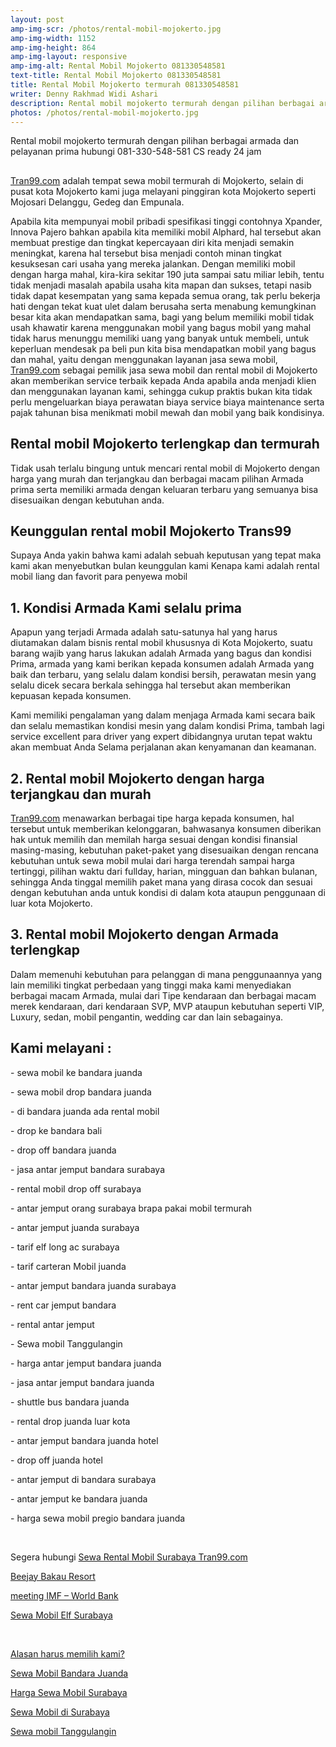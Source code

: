 ```yaml
---
layout: post
amp-img-scr: /photos/rental-mobil-mojokerto.jpg
amp-img-width: 1152
amp-img-height: 864
amp-img-layout: responsive
amp-img-alt: Rental Mobil Mojokerto 081330548581
text-title: Rental Mobil Mojokerto 081330548581
title: Rental Mobil Mojokerto termurah 081330548581
writer: Denny Rakhmad Widi Ashari
description: Rental mobil mojokerto termurah dengan pilihan berbagai armada dan pelayanan prima hubungi 081-330-548-581 CS ready 24 jam
photos: /photos/rental-mobil-mojokerto.jpg
---
```

<p class="post">Rental mobil mojokerto termurah dengan pilihan berbagai armada dan pelayanan prima hubungi 081-330-548-581 CS ready 24 jam</p>


<h2 class="post"> </h2>
<p class="post"><a href="https://tran99.com/">Tran99.com</a> adalah tempat sewa mobil termurah di Mojokerto, selain di pusat kota Mojokerto kami juga melayani pinggiran kota Mojokerto seperti Mojosari Delanggu, Gedeg dan Empunala.</p>
<p class="post"> Apabila kita mempunyai mobil pribadi spesifikasi tinggi contohnya Xpander, Innova Pajero bahkan apabila kita memiliki mobil Alphard, hal tersebut akan membuat prestige dan tingkat kepercayaan diri kita menjadi semakin meningkat, karena hal tersebut bisa menjadi contoh minan tingkat kesuksesan cari usaha yang mereka jalankan. Dengan memiliki mobil dengan harga mahal, kira-kira sekitar 190 juta sampai satu miliar lebih, tentu tidak menjadi masalah apabila usaha kita mapan dan sukses, tetapi nasib tidak dapat kesempatan yang sama kepada semua orang, tak perlu bekerja hati dengan tekat kuat ulet dalam berusaha serta menabung kemungkinan besar kita akan mendapatkan sama, bagi yang belum memiliki mobil tidak usah khawatir karena menggunakan mobil yang bagus mobil yang mahal tidak harus menunggu memiliki uang yang banyak untuk membeli, untuk keperluan mendesak pa beli pun kita bisa mendapatkan mobil yang bagus dan mahal, yaitu dengan menggunakan layanan jasa sewa mobil, <a href="https://tran99.com/">Tran99.com</a> sebagai pemilik jasa sewa mobil dan rental mobil di Mojokerto akan memberikan service terbaik kepada Anda apabila anda menjadi klien dan menggunakan layanan kami,  sehingga cukup praktis bukan kita tidak perlu mengeluarkan biaya perawatan biaya service biaya maintenance serta pajak tahunan bisa menikmati mobil mewah dan mobil yang baik kondisinya.</p>

<h2 class="post">Rental mobil Mojokerto terlengkap dan termurah </h2>
<p class="post">Tidak usah terlalu bingung untuk mencari rental mobil di Mojokerto dengan harga yang murah dan terjangkau dan berbagai macam pilihan Armada prima serta memiliki armada dengan keluaran terbaru yang semuanya bisa disesuaikan dengan kebutuhan anda. </p>

<h2 class="post">Keunggulan rental mobil Mojokerto Trans99 </h2>
<p class="post">Supaya Anda yakin bahwa kami adalah sebuah keputusan yang tepat maka kami akan menyebutkan bulan keunggulan kami Kenapa kami adalah rental mobil liang dan favorit para penyewa mobil </p>

<h2 class="post">1. Kondisi Armada Kami selalu prima </h2>
<p class="post">Apapun yang terjadi Armada adalah satu-satunya hal yang harus diutamakan dalam bisnis rental mobil khususnya di Kota Mojokerto, suatu barang wajib yang harus lakukan adalah Armada yang bagus dan kondisi Prima, armada yang kami berikan kepada konsumen adalah Armada yang baik dan terbaru,  yang selalu dalam kondisi bersih, perawatan mesin yang selalu dicek secara berkala sehingga hal tersebut akan memberikan kepuasan kepada konsumen.</p>
<p class="post">Kami memiliki pengalaman yang dalam menjaga Armada kami secara baik dan selalu memastikan kondisi mesin yang dalam kondisi Prima, tambah lagi service excellent para driver yang expert dibidangnya urutan tepat waktu akan membuat Anda Selama perjalanan akan kenyamanan dan keamanan.
 </p>

<h2 class="post">2. Rental mobil Mojokerto dengan harga terjangkau dan murah </h2>
<p class="post"><a href="https://tran99.com/">Tran99.com</a> menawarkan berbagai tipe harga kepada konsumen, hal tersebut untuk memberikan kelonggaran, bahwasanya konsumen diberikan hak untuk memilih dan memilah harga sesuai dengan kondisi finansial masing-masing, kebutuhan paket-paket yang disesuaikan dengan rencana kebutuhan untuk sewa mobil mulai dari harga terendah sampai harga tertinggi, pilihan waktu dari fullday, harian, mingguan dan bahkan bulanan, sehingga Anda tinggal memilih paket mana yang dirasa cocok dan sesuai dengan kebutuhan anda untuk kondisi di dalam kota ataupun penggunaan di luar kota Mojokerto.
 </p>

<amp-img class="post" src="/photos/hiace-girl.jpg" width="900" height="511" layout="responsive" alt="Sewa Mobil Alphard 081330548581"></amp-img>

<h2 class="post">3. Rental mobil Mojokerto dengan Armada terlengkap </h2>
<p class="post">Dalam memenuhi kebutuhan para pelanggan di mana penggunaannya yang lain memiliki tingkat perbedaan yang tinggi maka kami menyediakan berbagai macam Armada, mulai dari Tipe kendaraan dan berbagai macam merek kendaraan, dari kendaraan SVP, MVP ataupun kebutuhan seperti VIP, Luxury, sedan, mobil pengantin, wedding car dan lain sebagainya.</p>

<amp-img class="post" src="/photos/wisata-alam-surabaya-6.jpg" width="998" height="750" layout="responsive" alt="Sewa Mobil Alphard 081330548581"></amp-img>

<h2 class="post"></h2>
<h2 class="post">Kami melayani :</h2>
<p class="post">- sewa mobil ke bandara juanda</p>
<p class="post">- sewa mobil drop bandara juanda</p>
<p class="post">- di bandara juanda ada rental mobil</p>
<p class="post">- drop ke bandara bali</p>
<p class="post">- drop off bandara juanda</p>
<p class="post">- jasa antar jemput bandara surabaya</p>
<p class="post">- rental mobil drop off surabaya</p>
<p class="post">- antar jemput orang surabaya brapa pakai mobil termurah</p>
<p class="post">- antar jemput juanda surabaya</p>
<p class="post">- tarif elf long ac surabaya</p>
<p class="post">- tarif carteran Mobil juanda</p>
<p class="post">- antar jemput bandara juanda surabaya</p>
<p class="post">- rent car jemput bandara</p>
<p class="post">- rental antar jemput</p>
<p class="post">- Sewa mobil Tanggulangin</p>
<p class="post">- harga antar jemput bandara juanda</p>
<p class="post">- jasa antar jemput bandara juanda</p>
<p class="post">- shuttle bus bandara juanda</p>
<p class="post">- rental drop juanda luar kota</p>
<p class="post">- antar jemput bandara juanda hotel</p>
<p class="post">- drop off juanda hotel</p>
<p class="post">- antar jemput di bandara surabaya </p>
<p class="post">- antar jemput ke bandara juanda</p>
<p class="post">- harga sewa mobil pregio bandara juanda</p>
<p class="post"><br></p>
<p class="post">Segera hubungi <a href="https://tran99.com/">Sewa Rental Mobil Surabaya Tran99.com</a></p>
<p class="post"><a href="https://tran99.com/2018/04/12/beejay-bakau-resort/">Beejay Bakau Resort</a></p>
<p class="post"><a href="https://tran99.com/2018/10/05/rental-annual-meeting-imf-world-bank-di-bali/">meeting IMF – World Bank</a></p>
<p class="post"><a href="https://tran99.com/2018/09/28/sewa-mobil-elf-surabaya/">Sewa Mobil Elf Surabaya</a></p>
<p class="post"><br></p>
<p class="post"><a href="https://tran99.com/2018/11/05/keunggulan-rental-mobil-surabaya/">Alasan harus memilih kami?</a></p>
<p class="post"><a href="https://tran99.com/2018/07/23/sewa-mobil-bandara-juanda/">Sewa Mobil Bandara Juanda</a></p>
<p class="post"><a href="https://tran99.com/2018/06/21/harga-sewa-mobil-surabaya/">Harga Sewa Mobil Surabaya</a></p>
<p class="post"><a href="https://tran99.com/2018/05/27/sewa-mobil-di-surabaya/">Sewa Mobil di Surabaya</a></p>
<p class="post"><a href="https://tran99.com/2018/08/16/sewa-mobil-tanggulangin/">Sewa mobil Tanggulangin</a></p>
<br>